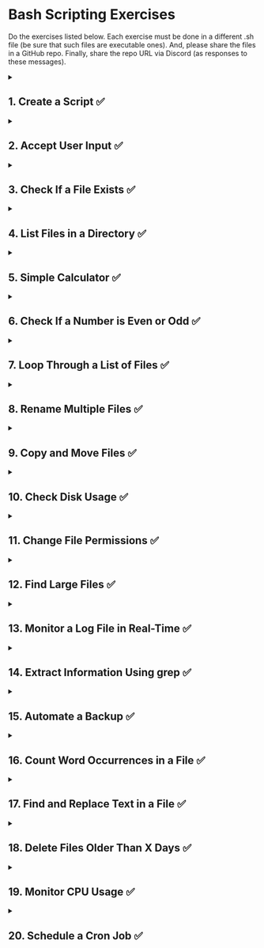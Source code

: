 # Bash Scripting Exercises
Do the exercises listed below. Each exercise must be done in a different .sh file (be sure that such files are executable ones). And, please share the files in a GitHub repo. Finally, share the repo URL via Discord (as responses to these messages).

<details>
    <summary><h2>1. Create a Script ✅</h2></summary>
    Write a Bash script that prints "Hello, Bash Scripting!" to the terminal.
</details>

<details>
 <summary> <h2>2. Accept User Input ✅</h2></summary>
    Write a script that prompts the user for their name and then prints:

    Hello, <name>! Welcome to Bash scripting.

</details>

<details>
 <summary> <h2>3. Check If a File Exists ✅</h2></summary>
    Create a script that takes a filename as an argument and checks if the file exists. If it does, print "File exists"; otherwise, print "File does not exist".
</details>

<details>
 <summary> <h2>4. List Files in a Directory ✅</h2></summary>
    Write a script that asks the user for a directory path and lists all the files in that directory.
</details>

<details>
 <summary><h2>5. Simple Calculator ✅</h2></summary>
    Write a script that asks the user for two numbers and an operation (+, -, *, /), then performs the calculation and displays the result.
</details>

<details>
 <summary> <h2>6. Check If a Number is Even or Odd ✅</h2></summary>
    Write a script that takes a number as input and prints whether it is even or odd.
</details>

<details>
 <summary> <h2>7. Loop Through a List of Files ✅</h2></summary>
    Create a script that prints the names of all .txt files in the current directory.
</details>

<details>
 <summary> <h2>8. Rename Multiple Files ✅</h2></summary>
    Write a script that renames all .txt files in a directory by adding a _backup suffix before the file extension (e.g., file.txt → file_backup.txt).
</details>

<details>
 <summary> <h2>9. Copy and Move Files ✅</h2></summary>
    Write a script that moves all .log files from one directory to another. The source and destination directories should be provided as arguments.
</details>

<details>
 <summary> <h2>10. Check Disk Usage ✅</h2></summary>
    Write a script that displays the current disk usage percentage and warns the user if it exceeds 80%.
</details>

<details>
 <summary> <h2>11. Change File Permissions ✅</h2></summary>
    Write a script that sets read, write, and execute permissions for the owner of all .sh files in a directory.
</details>

<details>
 <summary> <h2>12. Find Large Files ✅</h2></summary>
    Write a script that finds and lists all files in the current directory that are larger than 100MB.
</details>

<details>
 <summary> <h2>13. Monitor a Log File in Real-Time ✅</h2></summary>
    Use tail -f in a script to monitor a system log file (/var/log/syslog or /var/log/auth.log).
</details>

<details>
 <summary> <h2>14. Extract Information Using grep ✅</h2></summary>
    Write a script that extracts all lines containing "ERROR" from a log file.
</details>

<details>
 <summary> <h2>15. Automate a Backup ✅</h2></summary>
    Create a script that copies all .conf files from /etc/ to a backup directory with a timestamp.
</details>

<details>
 <summary> <h2>16. Count Word Occurrences in a File ✅</h2></summary>
    Write a script that counts how many times a specific word appears in a given text file.
</details>

<details>
 <summary> <h2>17. Find and Replace Text in a File ✅</h2></summary>
    Write a script that replaces all occurrences of a specific word in a file with another word.
</details>

<details>
 <summary> <h2>18. Delete Files Older Than X Days ✅</h2></summary>
    Write a script that deletes all files in a specified directory that are older than 7 days.
</details>

<details>
 <summary> <h2>19. Monitor CPU Usage ✅</h2></summary>
    Create a script that continuously checks the CPU usage every 5 seconds and alerts the user if it exceeds 90%.
</details>

<details>
 <summary> <h2>20. Schedule a Cron Job ✅</h2></summary>
    Write a script that sets up a cron job to run a backup script every day at midnight.
</details>